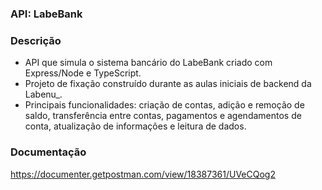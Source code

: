 ### API: LabeBank

### Descrição
- API que simula o sistema bancário do LabeBank criado com Express/Node e TypeScript.
- Projeto de fixação construído durante as aulas iniciais de backend da Labenu_.
- Principais funcionalidades: criação de contas, adição e remoção de saldo, transferência entre contas, pagamentos e agendamentos de conta, atualização de informações e leitura de dados.

### Documentação
https://documenter.getpostman.com/view/18387361/UVeCQog2